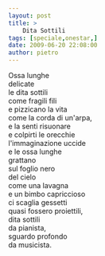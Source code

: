 ```yaml
---
layout: post
title: >
    Dita Sottili
tags: [speciale,onestar,]
date: 2009-06-20 22:08:00
author: pietro
---
```

Ossa lunghe<br/>delicate<br/>le dita sottili<br/>come fragili fili<br/>e pizzicano la vita<br/>come la corda di un'arpa,<br/>e la senti risuonare<br/>e colpirti le orecchie<br/>l'immaginazione uccide<br/>e le ossa lunghe<br/>grattano<br/>sul foglio nero<br/>del cielo<br/>come una lavagna<br/>e un bimbo capriccioso<br/>ci scaglia gessetti<br/>quasi fossero proiettili,<br/>dita sottili<br/>da pianista,<br/>sguardo profondo<br/>da musicista.
